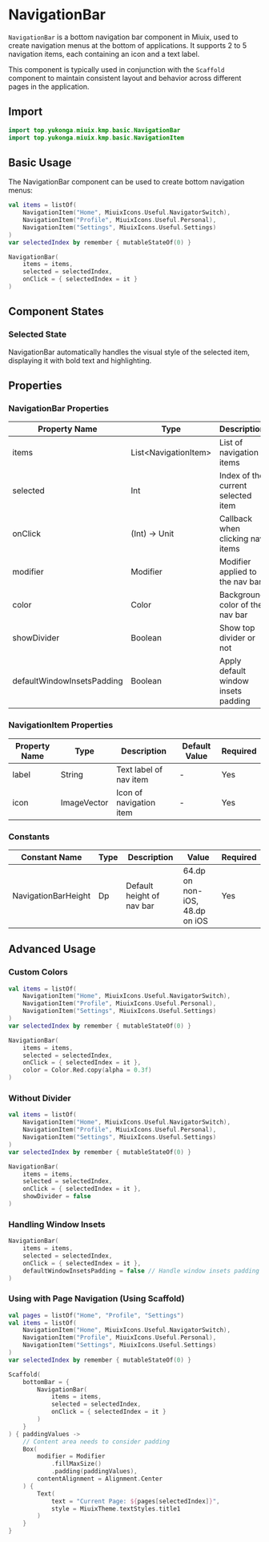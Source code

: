 # NavigationBar

`NavigationBar` is a bottom navigation bar component in Miuix, used to create navigation menus at the bottom of applications. It supports 2 to 5 navigation items, each containing an icon and a text label.

This component is typically used in conjunction with the `Scaffold` component to maintain consistent layout and behavior across different pages in the application.

## Import

```kotlin
import top.yukonga.miuix.kmp.basic.NavigationBar
import top.yukonga.miuix.kmp.basic.NavigationItem
```

## Basic Usage

The NavigationBar component can be used to create bottom navigation menus:

```kotlin
val items = listOf(
    NavigationItem("Home", MiuixIcons.Useful.NavigatorSwitch),
    NavigationItem("Profile", MiuixIcons.Useful.Personal),
    NavigationItem("Settings", MiuixIcons.Useful.Settings)
)
var selectedIndex by remember { mutableStateOf(0) }

NavigationBar(
    items = items,
    selected = selectedIndex,
    onClick = { selectedIndex = it }
)
```

## Component States

### Selected State

NavigationBar automatically handles the visual style of the selected item, displaying it with bold text and highlighting.

## Properties

### NavigationBar Properties

| Property Name              | Type                  | Description                         | Default Value                           | Required |
| -------------------------- | --------------------- | ----------------------------------- | --------------------------------------- | -------- |
| items                      | List\<NavigationItem> | List of navigation items            | -                                       | Yes      |
| selected                   | Int                   | Index of the current selected item  | -                                       | Yes      |
| onClick                    | (Int) -> Unit         | Callback when clicking nav items    | -                                       | Yes      |
| modifier                   | Modifier              | Modifier applied to the nav bar     | Modifier                                | No       |
| color                      | Color                 | Background color of the nav bar     | MiuixTheme.colorScheme.surfaceContainer | No       |
| showDivider                | Boolean               | Show top divider or not             | true                                    | No       |
| defaultWindowInsetsPadding | Boolean               | Apply default window insets padding | true                                    | No       |

### NavigationItem Properties

| Property Name | Type        | Description             | Default Value | Required |
| ------------- | ----------- | ----------------------- | ------------- | -------- |
| label         | String      | Text label of nav item  | -             | Yes      |
| icon          | ImageVector | Icon of navigation item | -             | Yes      |

### Constants

| Constant Name       | Type | Description               | Value                          | Required |
| ------------------- | ---- | ------------------------- | ------------------------------ | -------- |
| NavigationBarHeight | Dp   | Default height of nav bar | 64.dp on non-iOS, 48.dp on iOS | Yes      |

## Advanced Usage

### Custom Colors

```kotlin
val items = listOf(
    NavigationItem("Home", MiuixIcons.Useful.NavigatorSwitch),
    NavigationItem("Profile", MiuixIcons.Useful.Personal),
    NavigationItem("Settings", MiuixIcons.Useful.Settings)
)
var selectedIndex by remember { mutableStateOf(0) }

NavigationBar(
    items = items,
    selected = selectedIndex,
    onClick = { selectedIndex = it },
    color = Color.Red.copy(alpha = 0.3f)
)
```

### Without Divider

```kotlin
val items = listOf(
    NavigationItem("Home", MiuixIcons.Useful.NavigatorSwitch),
    NavigationItem("Profile", MiuixIcons.Useful.Personal),
    NavigationItem("Settings", MiuixIcons.Useful.Settings)
)
var selectedIndex by remember { mutableStateOf(0) }

NavigationBar(
    items = items,
    selected = selectedIndex,
    onClick = { selectedIndex = it },
    showDivider = false
)
```

### Handling Window Insets

```kotlin
NavigationBar(
    items = items,
    selected = selectedIndex,
    onClick = { selectedIndex = it },
    defaultWindowInsetsPadding = false // Handle window insets padding manually
)
```

### Using with Page Navigation (Using Scaffold)

```kotlin
val pages = listOf("Home", "Profile", "Settings")
val items = listOf(
    NavigationItem("Home", MiuixIcons.Useful.NavigatorSwitch),
    NavigationItem("Profile", MiuixIcons.Useful.Personal),
    NavigationItem("Settings", MiuixIcons.Useful.Settings)
)
var selectedIndex by remember { mutableStateOf(0) }

Scaffold(
    bottomBar = {
        NavigationBar(
            items = items,
            selected = selectedIndex,
            onClick = { selectedIndex = it }
        )
    }
) { paddingValues ->
    // Content area needs to consider padding
    Box(
        modifier = Modifier
            .fillMaxSize()
            .padding(paddingValues),
        contentAlignment = Alignment.Center
    ) {
        Text(
            text = "Current Page: ${pages[selectedIndex]}",
            style = MiuixTheme.textStyles.title1
        )
    }
}
```
